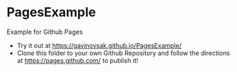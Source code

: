 # PagesExample
Example for Github Pages
* Try it out at https://gavinovsak.github.io/PagesExample/
* Clone this folder to your own Github Repository and follow the directions at https://pages.github.com/ to publish it!

